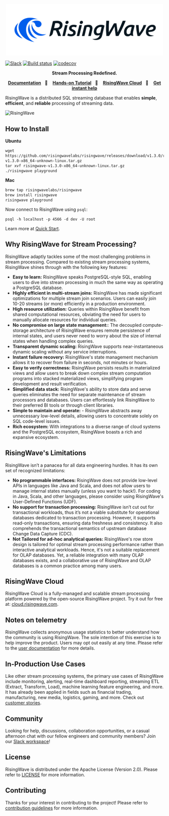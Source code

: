 
<p align="center">
  <picture>
    <source srcset=".github/RisingWave-logo-dark.svg" width="500px" media="(prefers-color-scheme: dark)">
    <img src=".github/RisingWave-logo-light.svg" width="500px">
  </picture>
</p>

[![Slack](https://badgen.net/badge/Slack/Join%20RisingWave/0abd59?icon=slack)](https://risingwave.com/slack)
[![Build status](https://badge.buildkite.com/9394d2bca0f87e2e97aa78b25f765c92d4207c0b65e7f6648f.svg)](https://buildkite.com/risingwavelabs/main)
[![codecov](https://codecov.io/gh/risingwavelabs/risingwave/branch/main/graph/badge.svg?token=EB44K9K38B)](https://codecov.io/gh/risingwavelabs/risingwave)

<p align="center">
  <b>Stream Processing Redefined.</b>
</p>
<p align="center">
  <a
    href="https://docs.risingwave.com/"
    target="_blank"
  ><b>Documentation</b></a>&nbsp;&nbsp;&nbsp;📑&nbsp;&nbsp;&nbsp;
  <a
    href="https://tutorials.risingwave.com/"
    target="_blank"
  ><b>Hands-on Tutorial</b></a>&nbsp;&nbsp;&nbsp;🌊&nbsp;&nbsp;&nbsp;
  <a
    href="https://cloud.risingwave.com/"
    target="_blank"
  ><b>RisingWave Cloud</b></a>&nbsp;&nbsp;&nbsp;🚀&nbsp;&nbsp;&nbsp;
  <a
    href="https://risingwave.com/slack"
    target="_blank"
  >
    <b>Get instant help</b>
  </a>
</p>
RisingWave is a distributed SQL streaming database that enables <b>simple</b>, <b>efficient</b>, and <b>reliable</b> processing of streaming data.

![RisingWave](https://github.com/risingwavelabs/risingwave-docs/blob/0f7e1302b22493ba3c1c48e78810750ce9a5ff42/docs/images/archi_simple.png)

## How to Install
**Ubuntu**
```
wget https://github.com/risingwavelabs/risingwave/releases/download/v1.3.0/risingwave-v1.3.0-x86_64-unknown-linux.tar.gz
tar xvf risingwave-v1.3.0-x86_64-unknown-linux.tar.gz
./risingwave playground
```
**Mac**
```
brew tap risingwavelabs/risingwave  
brew install risingwave  
risingwave playground
```
Now connect to RisingWave using `psql`:
```
psql -h localhost -p 4566 -d dev -U root
```

Learn more at [Quick Start](https://docs.risingwave.com/docs/current/get-started/).

## Why RisingWave for Stream Processing?
RisingWave adaptly tackles some of the most challenging problems in stream processing. Compared to existing stream processing systems, RisingWave shines through with the following key features:
* **Easy to learn:** RisingWave speaks PostgreSQL-style SQL, enabling users to dive into stream processing in much the same way as operating a PostgreSQL database.
* **Highly efficient in multi-stream joins:** RisingWave has made significant optimizations for multiple stream join scenarios. Users can easily join 10-20 streams (or more) efficiently in a production environment.
* **High resource utilization:** Queries within RisingWave benefit from shared computational resources, obviating the need for users to manually allocate resources for individual queries.
* **No compromise on large state management:**: The decoupled compute-storage architecture of RisingWave ensures remote persistence of internal states, and users never need to worry about the size of internal states when handling complex queries.
* **Transparent dynamic scaling:** RisingWave supports near-instantaneous dynamic scaling without any service interruptions.
* **Instant failure recovery:** RisingWave's state management mechanism allows it to recover from failure in seconds, not minutes or hours.
* **Easy to verify correctness:** RisingWave persists results in materialized views and allow users to break down complex stream computation programs into stacked materialized views, simplifying program development and result verification.
* **Simplified data stack:** RisingWave's ability to store data and serve queries eliminates the need for separate maintenance of stream processors and databases. Users can effortlessly link RisingWave to their preferred BI tools or through client libraries.
* **Simple to maintain and operate:** -   RisingWave abstracts away unnecessary low-level details, allowing users to concentrate solely on SQL code-level issues.
* **Rich ecosystem:** With integrations to a diverse range of cloud systems and the PostgreSQL ecosystem, RisingWave boasts a rich and expansive ecosystem.

## RisingWave's Limitations
RisingWave isn’t a panacea for all data engineering hurdles. It has its own set of recognized limitations:
* **No programmable interfaces:** RisingWave does not provide low-level APIs in languages like Java and Scala, and does not allow users to manage internal states manually (unless you want to hack!). For coding in Java, Scala, and other languages, please consider using RisingWave's User-Defined Functions (UDF).
* **No support for transaction processing:** RisingWave isn’t cut out for transactional workloads, thus it’s not a viable substitute for operational databases dedicated to transaction processing. However, it supports read-only transactions, ensuring data freshness and consistency. It also comprehends the transactional semantics of upstream database Change Data Capture (CDC).
* **Not Tailored for ad-hoc analytical queries:** RisingWave's row store design is tailored for optimal stream processing performance rather than interactive analytical workloads. Hence, it's not a suitable replacement for OLAP databases. Yet, a reliable integration with many OLAP databases exists, and a collaborative use of RisingWave and OLAP databases is a common practice among many users.


## RisingWave Cloud

RisingWave Cloud is a fully-managed and scalable stream processing platform powered by the open-source RisingWave project. Try it out for free at: [cloud.risingwave.com](https://cloud.risingwave.com).

## Notes on telemetry

RisingWave collects anonymous usage statistics to better understand how the community is using RisingWave. The sole intention of this exercise is to help improve the product. Users may opt out easily at any time. Please refer to the [user documentation](https://docs.risingwave.com/docs/current/telemetry/) for more details.

## In-Production Use Cases
Like other stream processing systems, the primary use cases of RisingWave include monitoring, alerting, real-time dashboard reporting, streaming ETL (Extract, Transform, Load), machine learning feature engineering, and more. It has already been applied in fields such as financial trading, manufacturing, new media, logistics, gaming, and more. Check out [customer stories](https://www.risingwave.com/use-cases/).

## Community

Looking for help, discussions, collaboration opportunities, or a casual afternoon chat with our fellow engineers and community members? Join our [Slack workspace](https://risingwave.com/slack)!

## License

RisingWave is distributed under the Apache License (Version 2.0). Please refer to [LICENSE](LICENSE) for more information.

## Contributing

Thanks for your interest in contributing to the project! Please refer to [contribution guidelines](CONTRIBUTING.md) for more information.
